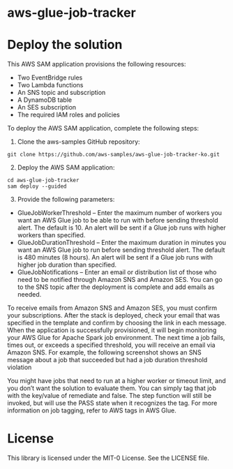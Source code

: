 # aws-glue-job-tracker

# Deploy the solution
This AWS SAM application provisions the following resources:

*	Two EventBridge rules
*	Two Lambda functions
*	An SNS topic and subscription
*	A DynamoDB table
*	An SES subscription
*	The required IAM roles and policies

To deploy the AWS SAM application, complete the following steps:

1.	Clone the aws-samples GitHub repository: 
```
git clone https://github.com/aws-samples/aws-glue-job-tracker-ko.git
```
2.	Deploy the AWS SAM application:
```
cd aws-glue-job-tracker
sam deploy --guided
```

3.	Provide the following parameters:

* GlueJobWorkerThreshold – Enter the maximum number of workers you want an AWS Glue job to be able to run with before sending threshold alert. The default is 10. An alert will be sent if a Glue job runs with higher workers than specified.
* GlueJobDurationThreshold – Enter the maximum duration in minutes you want an AWS Glue job to run before sending threshold alert. The default is 480 minutes (8 hours). An alert will be sent if a Glue job runs with higher job duration than specified.
* GlueJobNotifications – Enter an email or distribution list of those who need to be notified through Amazon SNS and Amazon SES. You can go to the SNS topic after the deployment is complete and add emails as needed.

To receive emails from Amazon SNS and Amazon SES, you must confirm your subscriptions. After the stack is deployed, check your email that was specified in the template and confirm by choosing the link in each message. When the application is successfully provisioned, it will begin monitoring your AWS Glue for Apache Spark job environment. The next time a job fails, times out, or exceeds a specified threshold, you will receive an email via Amazon SNS. For example, the following screenshot shows an SNS message about a job that succeeded but had a job duration threshold violation

You might have jobs that need to run at a higher worker or timeout limit, and you don’t want the solution to evaluate them. You can simply tag that job with the key/value of remediate and false. The step function will still be invoked, but will use the PASS state when it recognizes the tag. For more information on job tagging, refer to AWS tags in AWS Glue.

# License

This library is licensed under the MIT-0 License. See the LICENSE file.
